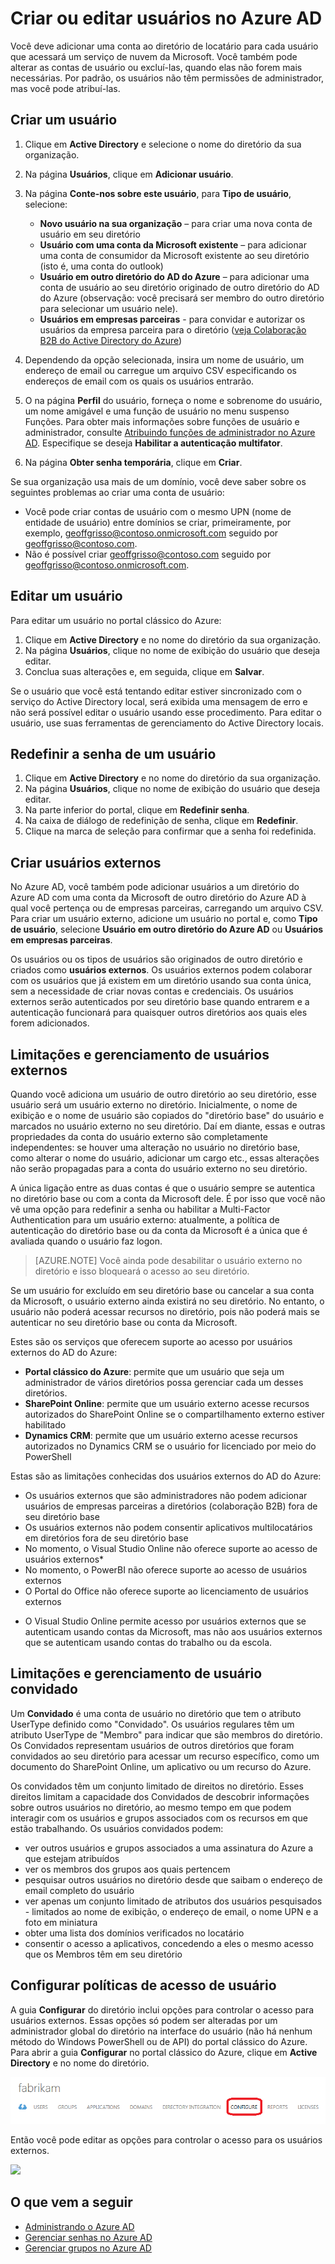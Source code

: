 <properties
	pageTitle="Criar ou editar usuários no Active Directory do Azure | Microsoft Azure"
	description="Um tópico que explica como criar ou editar contas de usuário no Active Directory do Azure."
	services="active-directory"
	documentationCenter=""
	authors="curtand"
	manager="stevenpo"
	editor=""/>

<tags
	ms.service="active-directory"
	ms.workload="identity"
	ms.tgt_pltfrm="na"
	ms.devlang="na"
	ms.topic="get-started-article"
	ms.date="03/03/2016"
	ms.author="curtand;viviali"/>

# Criar ou editar usuários no Azure AD

Você deve adicionar uma conta ao diretório de locatário para cada usuário que acessará um serviço de nuvem da Microsoft. Você também pode alterar as contas de usuário ou excluí-las, quando elas não forem mais necessárias. Por padrão, os usuários não têm permissões de administrador, mas você pode atribuí-las.

## Criar um usuário

1. Clique em **Active Directory** e selecione o nome do diretório da sua organização.
2. Na página **Usuários**, clique em **Adicionar usuário**.
3. Na página **Conte-nos sobre este usuário**, para **Tipo de usuário**, selecione:

	- **Novo usuário na sua organização** – para criar uma nova conta de usuário em seu diretório
	- **Usuário com uma conta da Microsoft existente** – para adicionar uma conta de consumidor da Microsoft existente ao seu diretório (isto é, uma conta do outlook)
	- **Usuário em outro diretório do AD do Azure** – para adicionar uma conta de usuário ao seu diretório originado de outro diretório do AD do Azure (observação: você precisará ser membro do outro diretório para selecionar um usuário nele).
	- **Usuários em empresas parceiras** - para convidar e autorizar os usuários da empresa parceira para o diretório ([veja Colaboração B2B do Active Directory do Azure](active-directory-b2b-what-is-azure-ad-b2b.md))


4. Dependendo da opção selecionada, insira um nome de usuário, um endereço de email ou carregue um arquivo CSV especificando os endereços de email com os quais os usuários entrarão.
5. O na página **Perfil** do usuário, forneça o nome e sobrenome do usuário, um nome amigável e uma função de usuário no menu suspenso Funções. Para obter mais informações sobre funções de usuário e administrador, consulte [Atribuindo funções de administrador no Azure AD](active-directory-assign-admin-roles.md). Especifique se deseja **Habilitar a autenticação multifator**.
6. Na página **Obter senha temporária**, clique em **Criar**.

Se sua organização usa mais de um domínio, você deve saber sobre os seguintes problemas ao criar uma conta de usuário:

- Você pode criar contas de usuário com o mesmo UPN (nome de entidade de usuário) entre domínios se criar, primeiramente, por exemplo, geoffgrisso@contoso.onmicrosoft.com seguido por geoffgrisso@contoso.com.
- Não é possível criar geoffgrisso@contoso.com seguido por geoffgrisso@contoso.onmicrosoft.com.

## Editar um usuário

Para editar um usuário no portal clássico do Azure:

1. Clique em **Active Directory** e no nome do diretório da sua organização.
2. Na página **Usuários**, clique no nome de exibição do usuário que deseja editar.
3. Conclua suas alterações e, em seguida, clique em **Salvar**.

Se o usuário que você está tentando editar estiver sincronizado com o serviço do Active Directory local, será exibida uma mensagem de erro e não será possível editar o usuário usando esse procedimento. Para editar o usuário, use suas ferramentas de gerenciamento do Active Directory locais.

## Redefinir a senha de um usuário

1. Clique em **Active Directory** e no nome do diretório da sua organização.
2. Na página **Usuários**, clique no nome de exibição do usuário que deseja editar.
3. Na parte inferior do portal, clique em **Redefinir senha**.
4. Na caixa de diálogo de redefinição de senha, clique em **Redefinir**.
5. Clique na marca de seleção para confirmar que a senha foi redefinida.

## Criar usuários externos

No Azure AD, você também pode adicionar usuários a um diretório do Azure AD com uma conta da Microsoft de outro diretório do Azure AD à qual você pertença ou de empresas parceiras, carregando um arquivo CSV. Para criar um usuário externo, adicione um usuário no portal e, como **Tipo de usuário**, selecione **Usuário em outro diretório do Azure AD** ou **Usuários em empresas parceiras**.

Os usuários ou os tipos de usuários são originados de outro diretório e criados como **usuários externos**. Os usuários externos podem colaborar com os usuários que já existem em um diretório usando sua conta única, sem a necessidade de criar novas contas e credenciais. Os usuários externos serão autenticados por seu diretório base quando entrarem e a autenticação funcionará para quaisquer outros diretórios aos quais eles forem adicionados.

## Limitações e gerenciamento de usuários externos

Quando você adiciona um usuário de outro diretório ao seu diretório, esse usuário será um usuário externo no diretório. Inicialmente, o nome de exibição e o nome de usuário são copiados do "diretório base" do usuário e marcados no usuário externo no seu diretório. Daí em diante, essas e outras propriedades da conta do usuário externo são completamente independentes: se houver uma alteração no usuário no diretório base, como alterar o nome do usuário, adicionar um cargo etc., essas alterações não serão propagadas para a conta do usuário externo no seu diretório.

A única ligação entre as duas contas é que o usuário sempre se autentica no diretório base ou com a conta da Microsoft dele. É por isso que você não vê uma opção para redefinir a senha ou habilitar a Multi-Factor Authentication para um usuário externo: atualmente, a política de autenticação do diretório base ou da conta da Microsoft é a única que é avaliada quando o usuário faz logon.

> [AZURE.NOTE]
Você ainda pode desabilitar o usuário externo no diretório e isso bloqueará o acesso ao seu diretório.

Se um usuário for excluído em seu diretório base ou cancelar a sua conta da Microsoft, o usuário externo ainda existirá no seu diretório. No entanto, o usuário não poderá acessar recursos no diretório, pois não poderá mais se autenticar no seu diretório base ou conta da Microsoft.

Estes são os serviços que oferecem suporte ao acesso por usuários externos do AD do Azure:

- **Portal clássico do Azure**: permite que um usuário que seja um administrador de vários diretórios possa gerenciar cada um desses diretórios.
- **SharePoint Online**: permite que um usuário externo acesse recursos autorizados do SharePoint Online se o compartilhamento externo estiver habilitado
- **Dynamics CRM**: permite que um usuário externo acesse recursos autorizados no Dynamics CRM se o usuário for licenciado por meio do PowerShell

Estas são as limitações conhecidas dos usuários externos do AD do Azure:

- Os usuários externos que são administradores não podem adicionar usuários de empresas parceiras a diretórios (colaboração B2B) fora de seu diretório base
- Os usuários externos não podem consentir aplicativos multilocatários em diretórios fora de seu diretório base
- No momento, o Visual Studio Online não oferece suporte ao acesso de usuários externos*
- No momento, o PowerBI não oferece suporte ao acesso de usuários externos
- O Portal do Office não oferece suporte ao licenciamento de usuários externos

* O Visual Studio Online permite acesso por usuários externos que se autenticam usando contas da Microsoft, mas não aos usuários externos que se autenticam usando contas do trabalho ou da escola.

## Limitações e gerenciamento de usuário convidado

Um **Convidado** é uma conta de usuário no diretório que tem o atributo UserType definido como "Convidado". Os usuários regulares têm um atributo UserType de "Membro" para indicar que são membros do diretório. Os Convidados representam usuários de outros diretórios que foram convidados ao seu diretório para acessar um recurso específico, como um documento do SharePoint Online, um aplicativo ou um recurso do Azure.

Os convidados têm um conjunto limitado de direitos no diretório. Esses direitos limitam a capacidade dos Convidados de descobrir informações sobre outros usuários no diretório, ao mesmo tempo em que podem interagir com os usuários e grupos associados com os recursos em que estão trabalhando. Os usuários convidados podem:

- ver outros usuários e grupos associados a uma assinatura do Azure a que estejam atribuídos
- ver os membros dos grupos aos quais pertencem
- pesquisar outros usuários no diretório desde que saibam o endereço de email completo do usuário
- ver apenas um conjunto limitado de atributos dos usuários pesquisados - limitados ao nome de exibição, o endereço de email, o nome UPN e a foto em miniatura
- obter uma lista dos domínios verificados no locatário
- consentir o acesso a aplicativos, concedendo a eles o mesmo acesso que os Membros têm em seu diretório

## Configurar políticas de acesso de usuário

A guia **Configurar** do diretório inclui opções para controlar o acesso para usuários externos. Essas opções só podem ser alteradas por um administrador global do diretório na interface do usuário (não há nenhum método do Windows PowerShell ou de API) do portal clássico do Azure. Para abrir a guia **Configurar** no portal clássico do Azure, clique em **Active Directory** e no nome do diretório.

![Configurar a guia no Azure Active Directory][1]

Então você pode editar as opções para controlar o acesso para os usuários externos.

![][2]


## O que vem a seguir

- [Administrando o Azure AD](active-directory-administer.md)
- [Gerenciar senhas no Azure AD](active-directory-manage-passwords.md)
- [Gerenciar grupos no Azure AD](active-directory-manage-groups.md)

<!--Image references-->
[1]: ./media/active-directory-create-users/RBACDirConfigTab.png
[2]: ./media/active-directory-create-users/RBACGuestAccessControls.png

<!---HONumber=AcomDC_0309_2016-->